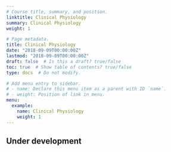 ```yaml
---
# Course title, summary, and position.
linktitle: Clinical Physiology
summary: Clinical Physiology
weight: 1

# Page metadata.
title: Clinical Physiology
date: "2018-09-09T00:00:00Z"
lastmod: "2018-09-09T00:00:00Z"
draft: false  # Is this a draft? true/false
toc: true  # Show table of contents? true/false
type: docs  # Do not modify.

# Add menu entry to sidebar.
# - name: Declare this menu item as a parent with ID `name`.
# - weight: Position of link in menu.
menu:
  example:
    name: Clinical Physiology
    weight: 1
---
```


## Under development
